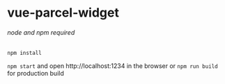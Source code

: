 # vue-parcel-widget

###### node and npm required

`npm install`

`npm start` and open http://localhost:1234 in the browser or `npm run build` for production build
